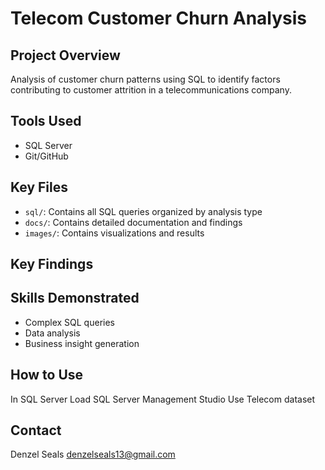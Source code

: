 # Telecom Customer Churn Analysis

## Project Overview
Analysis of customer churn patterns using SQL to identify factors contributing to customer attrition in a telecommunications company.

## Tools Used
- SQL Server
- Git/GitHub

## Key Files
- `sql/`: Contains all SQL queries organized by analysis type
- `docs/`: Contains detailed documentation and findings
- `images/`: Contains visualizations and results

## Key Findings


## Skills Demonstrated
- Complex SQL queries
- Data analysis
- Business insight generation

## How to Use
In SQL Server 
Load SQL Server Management Studio
Use Telecom dataset

## Contact
Denzel Seals
denzelseals13@gmail.com
